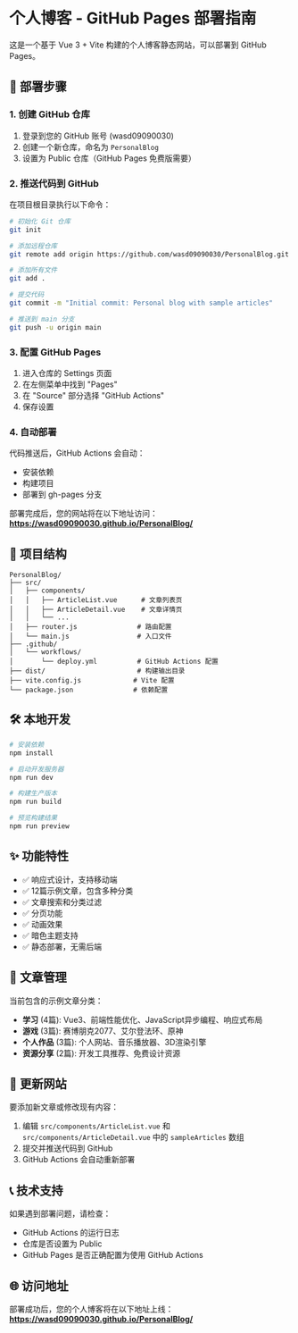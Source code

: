 # 个人博客 - GitHub Pages 部署指南

这是一个基于 Vue 3 + Vite 构建的个人博客静态网站，可以部署到 GitHub Pages。

## 🚀 部署步骤

### 1. 创建 GitHub 仓库

1. 登录到您的 GitHub 账号 (wasd09090030)
2. 创建一个新仓库，命名为 `PersonalBlog`
3. 设置为 Public 仓库（GitHub Pages 免费版需要）

### 2. 推送代码到 GitHub

在项目根目录执行以下命令：

```bash
# 初始化 Git 仓库
git init

# 添加远程仓库
git remote add origin https://github.com/wasd09090030/PersonalBlog.git

# 添加所有文件
git add .

# 提交代码
git commit -m "Initial commit: Personal blog with sample articles"

# 推送到 main 分支
git push -u origin main
```

### 3. 配置 GitHub Pages

1. 进入仓库的 Settings 页面
2. 在左侧菜单中找到 "Pages"
3. 在 "Source" 部分选择 "GitHub Actions"
4. 保存设置

### 4. 自动部署

代码推送后，GitHub Actions 会自动：
- 安装依赖
- 构建项目
- 部署到 gh-pages 分支

部署完成后，您的网站将在以下地址访问：
**https://wasd09090030.github.io/PersonalBlog/**

## 📁 项目结构

```
PersonalBlog/
├── src/
│   ├── components/
│   │   ├── ArticleList.vue      # 文章列表页
│   │   ├── ArticleDetail.vue    # 文章详情页
│   │   └── ...
│   ├── router.js               # 路由配置
│   └── main.js                 # 入口文件
├── .github/
│   └── workflows/
│       └── deploy.yml          # GitHub Actions 配置
├── dist/                       # 构建输出目录
├── vite.config.js             # Vite 配置
└── package.json               # 依赖配置
```

## 🛠️ 本地开发

```bash
# 安装依赖
npm install

# 启动开发服务器
npm run dev

# 构建生产版本
npm run build

# 预览构建结果
npm run preview
```

## ✨ 功能特性

- ✅ 响应式设计，支持移动端
- ✅ 12篇示例文章，包含多种分类
- ✅ 文章搜索和分类过滤
- ✅ 分页功能
- ✅ 动画效果
- ✅ 暗色主题支持
- ✅ 静态部署，无需后端

## 📝 文章管理

当前包含的示例文章分类：
- **学习** (4篇): Vue3、前端性能优化、JavaScript异步编程、响应式布局
- **游戏** (3篇): 赛博朋克2077、艾尔登法环、原神
- **个人作品** (3篇): 个人网站、音乐播放器、3D渲染引擎
- **资源分享** (2篇): 开发工具推荐、免费设计资源

## 🔄 更新网站

要添加新文章或修改现有内容：

1. 编辑 `src/components/ArticleList.vue` 和 `src/components/ArticleDetail.vue` 中的 `sampleArticles` 数组
2. 提交并推送代码到 GitHub
3. GitHub Actions 会自动重新部署

## 📞 技术支持

如果遇到部署问题，请检查：
- GitHub Actions 的运行日志
- 仓库是否设置为 Public
- GitHub Pages 是否正确配置为使用 GitHub Actions

## 🌐 访问地址

部署成功后，您的个人博客将在以下地址上线：
**https://wasd09090030.github.io/PersonalBlog/**
